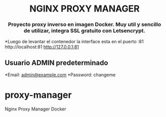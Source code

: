 <h1 align="center">NGINX PROXY MANAGER</h1>
<h3 align="center">Proyecto proxy inverso en imagen Docker. Muy util y sencillo de utilizar, integra SSL gratuito con Letsencrypt. </h3>

*Luego de levantar el contenedor la interface esta en el puerto :81  http://localhost:81 http://127.0.0.1:81

## Usuario ADMIN predeterminado
*Email:    admin@example.com
*Password: changeme

# proxy-manager
Nginx Proxy Manager Docker

